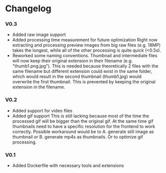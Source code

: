 # Changelog

### V0.3

* Added raw image support
* Added processing time measurement for future optimization
  Right now extracting and processing preview images from big raw files (e.g. 18MP) takes the longest, while all of the other processing is quite quick (<0.5s).
* Reworked some naming conventions.
  Thumbnail and intermediate files will now keep their original extension in their filename (e.g. "thumb1.png.jpg"). This is needed because theoretically 2 files with the same filename but different extension could exist in the same folder, which would result in the second thumbnail (thumb1.jpg) would overwrite the first thumbnail. This is prevented by keeping the original extension in the filename.

### V0.2

* Added support for video files
* Added gif support
  This is still lacking because most of the time the processed gif will be bigger than the original gif. At the same time gif thumbnails need to have a specific resolution for the frontend to work correctly. Possible workaround would be to A. generate still image as thumbnail or B. generate mp4s as thumbnails. Or to optimize gif processing.

### V0.1

* Added Dockerfile with necessary tools and extensions